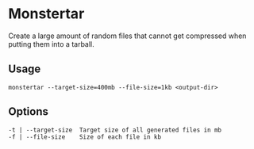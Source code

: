 # Monstertar

Create a large amount of random files that cannot get compressed when putting them into a tarball.

## Usage

```
monstertar --target-size=400mb --file-size=1kb <output-dir>
```

## Options
```
-t | --target-size  Target size of all generated files in mb
-f | --file-size    Size of each file in kb
```